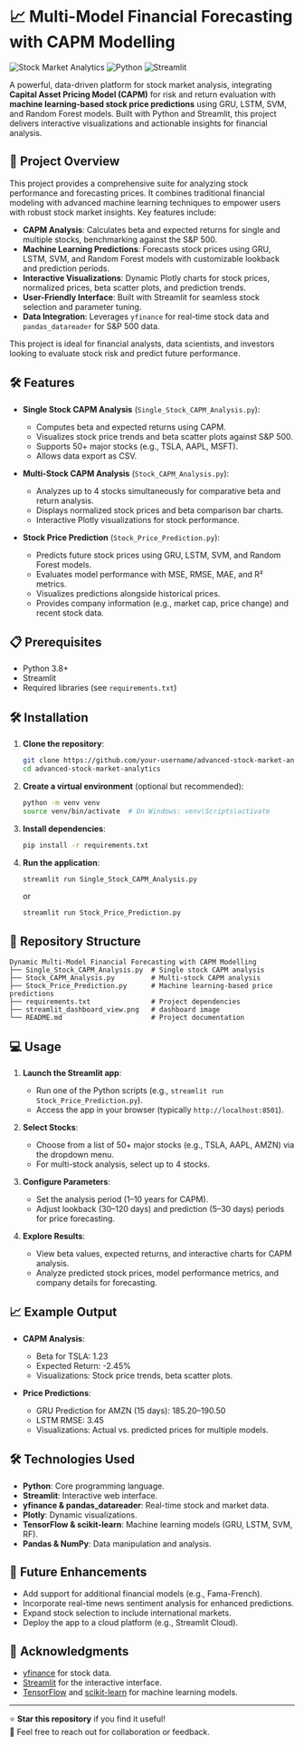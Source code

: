 # 📈 Multi-Model Financial Forecasting with CAPM Modelling

![Stock Market Analytics](https://img.shields.io/badge/Project-Stock%20Market%20Analytics-blueviolet) ![Python](https://img.shields.io/badge/Python-3.8%2B-blue) ![Streamlit](https://img.shields.io/badge/Streamlit-Interactive-red)

A powerful, data-driven platform for stock market analysis, integrating **Capital Asset Pricing Model (CAPM)** for risk and return evaluation with **machine learning-based stock price predictions** using GRU, LSTM, SVM, and Random Forest models. Built with Python and Streamlit, this project delivers interactive visualizations and actionable insights for financial analysis.

## 🚀 Project Overview

This project provides a comprehensive suite for analyzing stock performance and forecasting prices. It combines traditional financial modeling with advanced machine learning techniques to empower users with robust stock market insights. Key features include:

- **CAPM Analysis**: Calculates beta and expected returns for single and multiple stocks, benchmarking against the S&P 500.
- **Machine Learning Predictions**: Forecasts stock prices using GRU, LSTM, SVM, and Random Forest models with customizable lookback and prediction periods.
- **Interactive Visualizations**: Dynamic Plotly charts for stock prices, normalized prices, beta scatter plots, and prediction trends.
- **User-Friendly Interface**: Built with Streamlit for seamless stock selection and parameter tuning.
- **Data Integration**: Leverages `yfinance` for real-time stock data and `pandas_datareader` for S&P 500 data.

This project is ideal for financial analysts, data scientists, and investors looking to evaluate stock risk and predict future performance.

## 🛠️ Features

- **Single Stock CAPM Analysis** (`Single_Stock_CAPM_Analysis.py`):
  - Computes beta and expected returns using CAPM.
  - Visualizes stock price trends and beta scatter plots against S&P 500.
  - Supports 50+ major stocks (e.g., TSLA, AAPL, MSFT).
  - Allows data export as CSV.

- **Multi-Stock CAPM Analysis** (`Stock_CAPM_Analysis.py`):
  - Analyzes up to 4 stocks simultaneously for comparative beta and return analysis.
  - Displays normalized stock prices and beta comparison bar charts.
  - Interactive Plotly visualizations for stock performance.

- **Stock Price Prediction** (`Stock_Price_Prediction.py`):
  - Predicts future stock prices using GRU, LSTM, SVM, and Random Forest models.
  - Evaluates model performance with MSE, RMSE, MAE, and R² metrics.
  - Visualizes predictions alongside historical prices.
  - Provides company information (e.g., market cap, price change) and recent stock data.

## 📋 Prerequisites

- Python 3.8+
- Streamlit
- Required libraries (see `requirements.txt`)

## 🛠️ Installation

1. **Clone the repository**:
   ```bash
   git clone https://github.com/your-username/advanced-stock-market-analytics.git
   cd advanced-stock-market-analytics
   ```

2. **Create a virtual environment** (optional but recommended):
   ```bash
   python -m venv venv
   source venv/bin/activate  # On Windows: venv\Scripts\activate
   ```

3. **Install dependencies**:
   ```bash
   pip install -r requirements.txt
   ```

4. **Run the application**:
   ```bash
   streamlit run Single_Stock_CAPM_Analysis.py
   ```
   or
   ```bash
   streamlit run Stock_Price_Prediction.py
   ```

## 📂 Repository Structure

```
Dynamic Multi-Model Financial Forecasting with CAPM Modelling
├── Single_Stock_CAPM_Analysis.py  # Single stock CAPM analysis
├── Stock_CAPM_Analysis.py         # Multi-stock CAPM analysis
├── Stock_Price_Prediction.py      # Machine learning-based price predictions
├── requirements.txt               # Project dependencies
├── streamlit_dashboard_view.png   # dashboard image
└── README.md                      # Project documentation
```

## 💻 Usage

1. **Launch the Streamlit app**:
   - Run one of the Python scripts (e.g., `streamlit run Stock_Price_Prediction.py`).
   - Access the app in your browser (typically `http://localhost:8501`).

2. **Select Stocks**:
   - Choose from a list of 50+ major stocks (e.g., TSLA, AAPL, AMZN) via the dropdown menu.
   - For multi-stock analysis, select up to 4 stocks.

3. **Configure Parameters**:
   - Set the analysis period (1–10 years for CAPM).
   - Adjust lookback (30–120 days) and prediction (5–30 days) periods for price forecasting.

4. **Explore Results**:
   - View beta values, expected returns, and interactive charts for CAPM analysis.
   - Analyze predicted stock prices, model performance metrics, and company details for forecasting.

## 📈 Example Output

- **CAPM Analysis**:
  - Beta for TSLA: 1.23
  - Expected Return: -2.45%
  - Visualizations: Stock price trends, beta scatter plots.

- **Price Predictions**:
  - GRU Prediction for AMZN (15 days): $185.20–$190.50
  - LSTM RMSE: 3.45
  - Visualizations: Actual vs. predicted prices for multiple models.

## 🛠️ Technologies Used

- **Python**: Core programming language.
- **Streamlit**: Interactive web interface.
- **yfinance & pandas_datareader**: Real-time stock and market data.
- **Plotly**: Dynamic visualizations.
- **TensorFlow & scikit-learn**: Machine learning models (GRU, LSTM, SVM, RF).
- **Pandas & NumPy**: Data manipulation and analysis.

## 📝 Future Enhancements

- Add support for additional financial models (e.g., Fama-French).
- Incorporate real-time news sentiment analysis for enhanced predictions.
- Expand stock selection to include international markets.
- Deploy the app to a cloud platform (e.g., Streamlit Cloud).


## 🙌 Acknowledgments

- [yfinance](https://github.com/ranaroussi/yfinance) for stock data.
- [Streamlit](https://streamlit.io/) for the interactive interface.
- [TensorFlow](https://www.tensorflow.org/) and [scikit-learn](https://scikit-learn.org/) for machine learning models.

---

⭐ **Star this repository** if you find it useful!  
📧 Feel free to reach out for collaboration or feedback.
